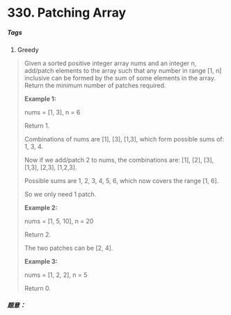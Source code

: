 # 330. Patching Array
##### Tags
1. Greedy

>Given a sorted positive integer array nums and an integer n, add/patch elements to the array such that any number in range [1, n] inclusive can be formed by the sum of some elements in the array. Return the minimum number of patches required.
>
><strong>Example 1:</strong>
>
>nums = [1, 3], n = 6
>
>Return 1.
>
>Combinations of nums are [1], [3], [1,3], which form possible sums of: 1, 3, 4.
>
>Now if we add/patch 2 to nums, the combinations are: [1], [2], [3], [1,3], [2,3], [1,2,3].
>
>Possible sums are 1, 2, 3, 4, 5, 6, which now covers the range [1, 6].
>
>So we only need 1 patch.
>
><strong>Example 2:</strong>
>
>nums = [1, 5, 10], n = 20
>
>Return 2.
>
>The two patches can be [2, 4].
>
><strong>Example 3:</strong>
>
>nums = [1, 2, 2], n = 5
>
>Return 0.

##### 题意：
